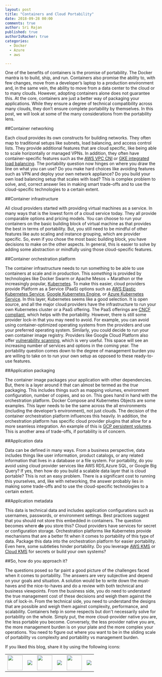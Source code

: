 ```yaml
---
layout: post
title: "Containers and Cloud Portability"
date: 2018-09-28 00:00
comments: true
author: Sri Rajan
published: true
authorIsRacker: true
categories:
  - Docker
  - Azure
  - aws

---
```


One of the benefits of containers is the promise of portability.  The Docker mantra is to build, ship, and run. Containers also promise the ability to, with few changes, move from a developer’s laptop to a production environment and, in the same vein, the ability to move from a data center to the cloud or to many clouds. However, adopting containers alone does not guarantee this.  At the core, containers are just a better way of packaging your applications. While they ensure a degree of technical compatibility across many clouds, they don’t ensure complete portability by themselves. In this post, we will look at some of the many considerations from the portability lens.

<!-- more -->

##Container networking


Each cloud provides its own constructs for building networks. They often map to traditional setups like subnets, load balancing, and access control lists. They provide additional features that are cloud specific, like being able to scale horizontally or managed VPNs. In addition, they often have container-specific features such as the [AWS VPC CNI](https://github.com/aws/amazon-vpc-cni-k8s) or [GKE integrated load balancing](https://cloud.google.com/kubernetes-engine/docs/how-to/internal-load-balancing). The portability question now hinges on where you draw the line on what you can use?  Do you make hard choices like avoiding features such as VPN and deploy your own network appliance?  Do you build your own load balancing setup that scales with load? This is complex problem to solve, and, correct answer lies in making smart trade-offs and to use the cloud-specific technologies to a certain extent. 

##Container infrastructure

All cloud providers started with providing virtual machines as a service. In many ways that is the lowest form of a cloud service today. They all provide comparable options and pricing models. You can choose to run your containers on the basic building block of virtual machine as that provides the best in terms of portability. But, you still need to be mindful of other features like auto scaling and instance grouping, which are provider specific. So, even if you chose the most basic building block, you have decisions to make on the other aspects. In general, this is easier to solve by adding some abstraction or mindfully using those cloud-specific features.

##Container orchestration platform

The container infrastructure needs to run something to be able to use containers at scale and in production. This *something* is provided by technologies like Docker Swarm or Apache Mesos + Marathon or the increasingly popular, [Kubernetes](https://kubernetes.io/).  To make this easier, cloud providers provide Platform as a Service (PaaS) options such as [AWS Elastic Kubernetes Service](https://aws.amazon.com/eks/), [Google Kubernetes Engine](https://cloud.google.com/kubernetes-engine/), or [Azure Kubernetes Service](https://azure.microsoft.com/en-gb/services/kubernetes-service/). In this layer, Kubernetes seems like a good selection. It is open source, and all the major cloud providers have the infrastructure to run your own Kubernetes cluster or a PaaS offering. The PaaS offerings are [CNCF compliant](https://github.com/cncf/k8s-conformance), which helps with the portability. However, there is still some provider lock-in that you may need to avoid. For example, you can avoid using container-optimized operating systems from the providers and use your preferred operating system. Similarly, you could decide to run your own container image registry. Providers like Google Cloud Platform also offer [vulnerability scanning](https://cloud.google.com/container-registry/docs/get-image-vulnerabilities), which is very useful. This space will see an increasing number of services and options in the coming year. The portability question comes down to the degree of management burden you are willing to take on to run your own setup as opposed to these ready-to-use features.

##Application packaging

The container image packages your application with other dependencies. But, there is a layer around it that can almost be termed as the *true* packaging. This includes things such as mapping volumes, environment configuration, number of copies, and so on. This goes hand in hand with the orchestration platform.  Docker Compose and Kubernetes Objects are some examples. This layer needs to be the same across the all environments (including the developer’s environment), not just clouds. The decision of the container orchestration platform influences this heavily. In addition, the orchestration platform has specific cloud provider plugins that allow for a more seamless integration. An example of this is [GCP persistent volumes](https://cloud.google.com/kubernetes-engine/docs/concepts/persistent-volumes). This is another area of trade-offs, if portability is of concern.

##Application data

Data can be defined in many ways. From a business perspective, data includes things like user information, product catalogs, or any related information that lives in a database or a file system.  For portability, do you avoid using cloud provider services like AWS RDS,Azure SQL, or Google Big Query?  If yes, then how do you build a scalable data layer that is cloud portable? This is not an easy problem. There is a significant cost to running this yourselves, and, like with networking, the answer probably lies in making some trade-offs and to use the cloud-specific technologies to a certain extent. 

##Application metadata

This data is technical data and includes application configurations such as usernames, passwords, or environment settings. Best practices suggest that you should not store this embedded in containers. The question becomes where **do** you store this? Cloud providers have services for secret or configuration storage. Orchestration platforms like Kubernetes provide mechanisms that are a better fit when it comes to portability of this type of data. Package this data into the orchestration platform for easier portability. Even here, some subtleties hinder portability. Do you leverage [AWS KMS](https://aws.amazon.com/kms/) or [Cloud KMS](https://cloud.google.com/kms/docs/secret-management) for secrets or build your own systems?


##So, how do you approach it?

The questions posed so far paint a good picture of the challenges faced when it comes to portability. The answers are very subjective and depend on your goals and situation. A solution would be to write down the must-haves and the nice-to-haves and do a review with both technical and business viewpoints.  From the business side, you do need to understand the true management cost of these decisions and weigh them against the risk of lock-in. From the technical side, you need to understand the designs that are possible and weigh them against complexity, performance, and scalability. Containers help in some respects but don't necessarily solve for portability on the whole. Simply put, the more cloud-provider native you are, the less portable you become. Conversely, the less provider native you are, the more management burden is on your plate and the more complex your operations.  You need to figure out where you want to be in the sliding scale of portability vs complexity and portability vs management burden.

<table>
  <tr>If you liked this blog, share it by using the following icons:</tr>
  <tr>
   <td>
       <img src="{% asset_path line-tile.png %}" width=50 >
    </td>
    <td>
      <a href="https://twitter.com/home?status=https%3A//developer.rackspace.com/blog/applications-monitoring-creating-a-smoother-financial-close/">
        <img src="{% asset_path shareT.png %}">
      </a>
    </td>
    <td>
       <img src="{% asset_path line-tile.png %}" width=50 >
    </td>
    <td>
      <a href="https://www.facebook.com/sharer/sharer.php?u=https%3A//developer.rackspace.com/blog/applications-monitoring-creating-a-smoother-financial-close/">
        <img src="{% asset_path shareFB.png %}">
      </a>
    </td>
    <td>
       <img src="{% asset_path line-tile.png %}" width=50 >
    </td>
    <td>
      <a href="https://www.linkedin.com/shareArticle?mini=true&url=https%3A//developer.rackspace.com/blog/applications-monitoring-creating-a-smoother-financial-close&summary=&source=">
        <img src="{% asset_path shareL.png %}">
      </a>
    </td>
  </tr>
</table>

</br>
